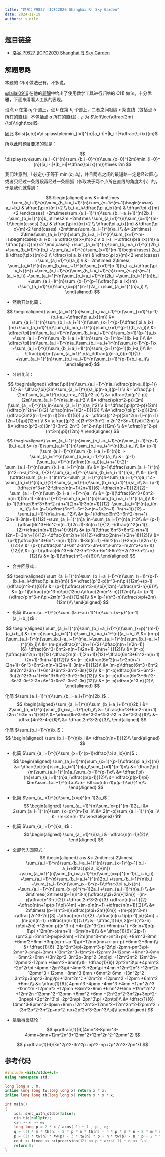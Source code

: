 ```yaml
---
title: "题解：P9827 [ICPC2020 Shanghai R] Sky Garden"
date: 2024-11-19
authors: sintle
---
```


## 题目链接

- [洛谷 P9827 [ICPC2020 Shanghai R] Sky Garden](https://www.luogu.com.cn/problem/P9827)

## 解题思路

本题的 $O(n)$ 做法已有，不多说。

[@lailai0916](https://www.luogu.com.cn/user/455474) 在他的[题解](https://www.luogu.com.cn/article/tidjp770)中给出了使用数学工具进行归纳的 $O(1)$ 做法，十分优雅，下面来看看人工队的表现。

设点 $a$ 在第 $a_i$ 个圆上，点 $b$ 在第 $b_i$ 个圆上，二者之间相隔 $x$ 条直线（包括点 $b$ 所在的直线，不包括点 $a$ 所在的直线），$p$ 为 $\left\lceil\dfrac{2m}{\pi}\right\rceil$。

因此 $dis({a,b})=\displaystyle\min_{i=1}^{n}|a_i-i|+|b_i-i|+\dfrac{\pi ix}{m}$

所以此时题目要求的就是：

$$
\displaystyle\sum_{a_i=0}^{n}\sum_{b_i=0}^{n}\sum_{x=0}^{2m}\min_{i=0}^{n}(|a_i-i|+|b_i-i|+\dfrac{\pi ix}{m})\times 2m
$$

我们注意到，$i$ 必定小于等于 $\min(a_i,b_i)$，并且两点之间的最短路一定是经过圆心或者只经过一条线段再经过一条圆弧（仅取决于两个点所在直线的角度大小）的，于是我们就得到：

$$
\begin{aligned}
  	ans &= 
  		4m\times
        \sum_{a_i=1}^{n}\sum_{b_i=a_i+1}^{n}\sum_{x=1}^{m-1}\begin{cases}
        a_i+b_i & \dfrac{\pi x}{m}>2 \\
        b_i-a_i+\dfrac{\pi a_ix}{m} & \dfrac{\pi x}{m}<2
        \end{cases}
        +2m\times\sum_{a_i=1}^{n}\sum_{b_i=a_i+1}^{n}2b_i
        +\sum_{b_i=1}^{n}b_i\times2m
        +2m\times
        \sum_{a_i=1}^{n}\sum_{x=1}^{m-1}\begin{cases}
        2a_i & \dfrac{\pi x}{m}>2 \\
        \dfrac{\pi a_ix}{m} & \dfrac{\pi x}{m}<2
        \end{cases}
        +2m\times\sum_{a_i=1}^{n}a_i \\
  	&= 
  		2m\times(
        2\times\sum_{a_i=1}^{n}\sum_{b_i=a_i+1}^{n}\sum_{x=1}^{m-1}\begin{cases}
        a_i+b_i & \dfrac{\pi x}{m}>2 \\
        b_i-a_i+\dfrac{\pi a_ix}{m} & \dfrac{\pi x}{m}<2
        \end{cases}
        +\sum_{a_i=1}^{n}\sum_{b_i=a_i+1}^{n}2b_i
        +\sum_{b_i=1}^{n}b_i
        +\sum_{a_i=1}^{n}\sum_{x=1}^{m-1}\begin{cases}
        2a_i & \dfrac{\pi x}{m}>2 \\
        \dfrac{\pi a_ix}{m} & \dfrac{\pi x}{m}<2
        \end{cases}
        +\sum_{a_i=1}^{n}a_i) \\
  	&=
    	2m\times(
        2\times(
        \sum_{a_i=1}^{n}\sum_{b_i=a_i+1}^{n}\sum_{x=1}^{p-1}(b_i-a_i+\dfrac{\pi a_ix}{m})
        +\sum_{a_i=1}^{n}\sum_{b_i=a_i+1}^{n}\sum_{x=p}^{m-1}(a_i+b_i))
        +\sum_{a_i=1}^{n}\sum_{b_i=a_i+1}^{n}2b_i
        +\sum_{b_i=1}^{n}b_i
        +\sum_{a_i=1}^{n}\sum_{x=1}^{p-1}\dfrac{\pi a_ix}{m}
        +\sum_{a_i=1}^{n}\sum_{x=p}^{m-1}2a_i
        +\sum_{a_i=1}^{n}a_i) \\
\end{aligned}
$$

- 然后开始化简：

$$
\begin{aligned}
\sum_{a_i=1}^{n}\sum_{b_i=a_i+1}^{n}\sum_{x=1}^{p-1}(b_i-a_i+\dfrac{\pi a_ix}{m})
	&=
    	\sum_{a_i=1}^{n}\sum_{b_i=a_i+1}^{n}\sum_{x=1}^{p-1}\dfrac{\pi a_ix}		
    	{m}+\sum_{a_i=1}^{n}\sum_{b_i=a_i+1}^{n}\sum_{x=1}^{p-1}(b_i-a_i)\\
  	&=
    	\dfrac{\pi}{m}\sum_{a_i=1}^{n}\sum_{b_i=a_i+1}^{n}\sum_{x=1}^{p-1}a_ix
    	+\sum_{a_i=1}^{n}\sum_{b_i=a_i+1}^{n}\sum_{x=1}^{p-1}(b_i-a_i)\\
  	&=
    	\dfrac{\pi}{m}\sum_{a_i=1}^{n}a_i\sum_{b_i=a_i+1}^{n}\sum_{x=1}^{p-1}x
    	+\sum_{a_i=1}^{n}\sum_{b_i=a_i+1}^{n}\sum_{x=1}^{p-1}(b_i-a_i)\\
  	&=
  		\dfrac{\pi}{m}\sum_{a_i=1}^{n}a_i\dfrac{p(n-a_i)(p-1)}{2}
    	+\sum_{a_i=1}^{n}\sum_{b_i=a_i+1}^{n}\sum_{x=1}^{p-1}(b_i-a_i)\\
\end{aligned}
$$

- 分别化简：

$$
\begin{aligned}
  	\dfrac{\pi}{m}\sum_{a_i=1}^{n}a_i\dfrac{p(n-a_i)(p-1)}{2}
  	&=
  		\dfrac{\pi}{2m}\sum_{a_i=1}^{n}a_ip(n-a_i)(p-1) \\
  	&=
  		\dfrac{\pi}{2m}\sum_{a_i=1}^{n}(a_in-a_i^2)(p^2-p) \\
  	&=
  		\dfrac{\pi(p^2-p)}{2m}\sum_{a_i=1}^{n}a_in-a_i^2 \\
  	&=
  		\dfrac{\pi(p^2-p)}{2m}(\sum_{a_i=1}^{n}a_in-\sum_{a_i=1}^{n}a_i^2) \\
  	&=
  		\dfrac{\pi(p^2-p)}{2m}(\dfrac{n^2(n+1)}{2}-\dfrac{n(n+1)(2n+1)}{6}) \\
  	&=
  		\dfrac{\pi(p^2-p)}{2m}(\dfrac{3n^2(n+1)-n(n+1)(2n+1)}{6}) \\
  	&=
  		\dfrac{(p^2-p)(3n^2(n+1)-n(n+1)(2n+1))\pi}{12m} \\
  	&=
  		\dfrac{(p^2-p)(3n^3+3n^2-n(2n^2+3n+1))\pi}{12m} \\
  	&=
  		\dfrac{(p^2-p)(3n^3+3n^2-2n^3-3n^2-n)\pi}{12m} \\
  	&=
  		\dfrac{(p^2-p)(n^3-n)\pi}{12m} \\
\end{aligned}
$$

$$
\begin{aligned}
\sum_{a_i=1}^{n}\sum_{b_i=a_i+1}^{n}\sum_{x=1}^{p-1}(b_i-a_i)
	&=
    	(p-1)\sum_{a_i=1}^{n}\sum_{b_i=a_i+1}^{n}(b_i-a_i)\\
  	&=
    	(p-1)(\sum_{a_i=1}^{n}\sum_{b_i=a_i+1}^{n}b_i-\sum_{a_i=1}^{n}\sum_{b_i=a_i+1}^{n}a_i)\\
  	&=
    	(p-1)(\sum_{a_i=1}^{n}\dfrac{(n-a_i)(a_i+n+1)}{2}-\sum_{a_i=1}^{n}\sum_{b_i=a_i+1}^{n}a_i)\\
  	&=
  		(p-1)(\dfrac{\sum_{a_i=1}^{n}(n^2+n-a_i^2-a_i)}{2}-\sum_{a_i=1}^{n}\sum_{b_i=a_i+1}^{n}a_i)\\
  	&=
  		(p-1)(\dfrac{\sum_{a_i=1}^{n}n^2+\sum_{a_i=1}^{n}n-\sum_{a_i=1}^{n}a_i^2
  		-\sum_{a_i=1}^{n}a_i}{2}-\sum_{a_i=1}^{n}\sum_{b_i=a_i+1}^{n}a_i)\\
  	&=
  		(p-1)(\dfrac{n^3+n^2-\dfrac{n(n+1)(2n+1)}{6}
  		-\dfrac{n(n+1)}{2}}{2}-\sum_{a_i=1}^{n}\sum_{b_i=a_i+1}^{n}a_i)\\
  	&=
  		(p-1)(\dfrac{6n^3+6n^2-n(n+1)(2n+1)
  		-3n(n+1)}{12}-\sum_{a_i=1}^{n}\sum_{b_i=a_i+1}^{n}a_i)\\
  	&=
  		(p-1)(\dfrac{6n^3+6n^2-n(n+1)(2n+1)-3n(n+1)}{12}
  		-\sum_{a_i=1}^{n}a_i(n-a_i))\\
  	&=
  		(p-1)(\dfrac{6n^3+6n^2-n(n+1)(2n+1)-3n(n+1)}{12}
  		-\sum_{a_i=1}^{n}a_in-a_i^2)\\
  	&=
  		(p-1)(\dfrac{6n^3+6n^2-n(n+1)(2n+1)-3n(n+1)}{12}
  		-\sum_{a_i=1}^{n}a_in+\sum_{a_i=1}^{n}a_i^2)\\
  	&=
  		(p-1)(\dfrac{6n^3+6n^2-n(n+1)(2n+1)-3n(n+1)}{12}
  		-\dfrac{n^2(n+1)}{2}+\dfrac{n(n+1)(2n+1)}{6})\\
  	&=
  		(p-1)(\dfrac{6n^3+6n^2-n(n+1)(2n+1)-3n(n+1)}{12}
  		-\dfrac{6n^2(n+1)}{12}+\dfrac{2n(n+1)(2n+1)}{12})\\
  	&=
  		(p-1)(\dfrac{6n^3+6n^2-n(n+1)(2n+1)-3n(n+1)
  		-6n^2(n+1)+2n(n+1)(2n+1)}{12})\\
  	&=
  		(p-1)(\dfrac{6n^3+6n^2-3n^2-3n-6n^3-6n^2+n(2n^2+3n+1)}{12})\\
  	&=
  		(p-1)(\dfrac{6n^3+6n^2-3n^2-3n-6n^3-6n^2+2n^3+3n^2+n}{12})\\
  	&=
  		(p-1)(\dfrac{n^3-n}{6})\\
\end{aligned}
$$

- 合并回原式：

$$
\begin{aligned}
\sum_{a_i=1}^{n}\sum_{b_i=a_i+1}^{n}\sum_{x=1}^{p-1}(b_i-a_i+\dfrac{\pi a_ix}{m})
	&=
    	\dfrac{(p^2-p)(n^3-n)\pi}{12m}+(p-1)(\dfrac{n^3-n}{6})\\
  	&=
    	(p-1)(\dfrac{p(n^3-n)\pi}{12m}+\dfrac{n^3-n}{6})\\
  	&=
    	(p-1)(\dfrac{p(n^3-n)\pi}{12m}+\dfrac{2m(n^3-n)}{12m})\\
  	&=
    	(p-1)(\dfrac{p(n^3-n)\pi+2m(n^3-n)}{12m})\\
    &=
    	(p-1)(n^3-n)(\dfrac{p\pi+2m}{12m})\\
\end{aligned}
$$

- 化简 $\sum_{a_i=1}^{n}\sum_{b_i=a_i+1}^{n}\sum_{x=p}^{m-1}(a_i+b_i))$：

$$
\begin{aligned}
\sum_{a_i=1}^{n}\sum_{b_i=a_i+1}^{n}\sum_{x=p}^{m-1}(a_i+b_i)
	&=
    	(m-p)\sum_{a_i=1}^{n}\sum_{b_i=a_i+1}^{n}(a_i+b_i)\\
  	&=
    	(m-p)(\sum_{a_i=1}^{n}\sum_{b_i=a_i+1}^{n}a_i+\sum_{a_i=1}^{n}\sum_{b_i=a_i+1}^{n}b_i)\\
  	&=
    	(m-p)(\dfrac{n^2(n+1)}{2}-\dfrac{n(n+1)(2n+1)}{6}+\dfrac{6n^3+6n^2-n(n+1)(2n+1)-3n(n+1)}{12})\\
  	&=
    	(m-p)(\dfrac{6n^2(n+1)}{12}-\dfrac{2n(n+1)(2n+1)}{12}+\dfrac{6n^3+6n^2-n(n+1)(2n+1)-3n(n+1)}{12})\\
    &=
    	(m-p)\dfrac{6n^2(n+1)-2n(n+1)(2n+1)+6n^3+6n^2-n(n+1)(2n+1)-3n(n+1)}{12}\\
    &=
    	(m-p)\dfrac{6n^3+6n^2-3n(2n^2+3n+1)+6n^3+6n^2-3n^2-3n}{12}\\
    &=
    	(m-p)\dfrac{6n^3+6n^2-3n(2n^2+3n+1)+6n^3+6n^2-3n^2-3n}{12}\\
    &=
    	(m-p)\dfrac{6n^3+6n^2-6n^3-9n^2-3n+6n^3+6n^2-3n^2-3n}{12}\\
    &=
    	(m-p)\dfrac{n^3-n}{2}\\
\end{aligned}
$$

化简 $\sum_{a_i=1}^{n}\sum_{b_i=a_i+1}^{n}2b_i$：
$$
\begin{aligned}
\sum_{a_i=1}^{n}\sum_{b_i=a_i+1}^{n}2b_i
	&=
    	2\sum_{a_i=1}^{n}\sum_{b_i=a_i+1}^{n}b_i\\
  	&=
    	\dfrac{6n^3+6n^2-n(n+1)(2n+1)-3n(n+1)}{6}\\
  	&=
    	\dfrac{6n^3+6n^2-2n^3-3n^2-n-3n^2-3n}{6}\\
  	&=
    	\dfrac{4n^3-4n}{6}\\
    &=
    	\dfrac{2n^3-2n}{3}\\
\end{aligned}
$$

化简 $\sum_{b_i=1}^{n}b_i$：
$$
\begin{aligned}
\sum_{b_i=1}^{n}b_i
	&=
    	\dfrac{n(n+1)}{2}\\
\end{aligned}
$$

- 化简 $\sum_{a_i=1}^{n}\sum_{x=1}^{p-1}\dfrac{\pi a_ix}{m}$：
  $$
  \begin{aligned}
  \sum_{a_i=1}^{n}\sum_{x=1}^{p-1}\dfrac{\pi a_ix}{m}
  	&=
      	\dfrac{\pi}{m}\sum_{a_i=1}^{n}a_i\sum_{x=1}^{p-1}x\\
    	&=
      	\dfrac{\pi}{m}\sum_{a_i=1}^{n}a_i\sum_{x=1}^{p-1}x\\
    	&=
      	\dfrac{\pi}{m}\sum_{a_i=1}^{n}a_i\dfrac{p(p-1)}{2}\\
    	&=
      	\dfrac{p(p-1)\pi}{2m}\sum_{a_i=1}^{n}a_i\\
      &=
      	\dfrac{n(n+1)p(p-1)\pi}{4m}\\
  \end{aligned}
  $$

- 化简 $\sum_{a_i=1}^{n}\sum_{x=p}^{m-1}2a_i$：
  $$
  \begin{aligned}
  \sum_{a_i=1}^{n}\sum_{x=p}^{m-1}2a_i
  	&=
      	2\sum_{a_i=1}^{n}\sum_{x=p}^{m-1}a_i\\
    	&=
      	2(m-p)\sum_{a_i=1}^{n}a_i\\
    	&=
      	(m-p)n(n+1)\\
  \end{aligned}
  $$

- 化简 $\sum_{a_i=1}^{n}a_i)$：
  $$
  \begin{aligned}
  \sum_{a_i=1}^{n}a_i
  	&=
      	\dfrac{n(n+1)}{2}\\
  \end{aligned}
  $$

- 全部代入回原式：
  $$
  \begin{aligned}
  ans 
    	&=
      	2m\times(
          2\times(
          \sum_{a_i=1}^{n}\sum_{b_i=a_i+1}^{n}\sum_{x=1}^{p-1}(b_i-a_i+\dfrac{\pi a_ix}{m})
          +\sum_{a_i=1}^{n}\sum_{b_i=a_i+1}^{n}\sum_{x=p}^{m-1}(a_i+b_i))
          +\sum_{a_i=1}^{n}\sum_{b_i=a_i+1}^{n}2b_i
          +\sum_{b_i=1}^{n}b_i
          +\sum_{a_i=1}^{n}\sum_{x=1}^{p-1}\dfrac{\pi a_ix}{m}
          +\sum_{a_i=1}^{n}\sum_{x=p}^{m-1}2a_i
          +\sum_{a_i=1}^{n}a_i) \\
      &=
      	2m\times(
      	2\times((p-1)(n^3-n)(\dfrac{p\pi+2m}{12m})
      	+(m-p)\dfrac{n^3-n}{2})
      	+\dfrac{2n^3-2n}{3}
      	+\dfrac{n(n+1)}{2}
      	+\dfrac{n(n+1)p(p-1)\pi}{4m}
      	+(m-p)n(n+1)
      	+\dfrac{n(n+1)}{2})\\
      &=
      	2m\times(
      	(p-1)(n^3-n)(\dfrac{p\pi+2m}{6m})
      	+(m-p)(n^3-n)
      	+\dfrac{2n^3-2n}{3}
      	+\dfrac{n(n+1)}{2}
      	+\dfrac{n(n+1)p(p-1)\pi}{4m}
      	+(m-p)n(n+1)
      	+\dfrac{n(n+1)}{2})\\
      &=
      	\dfrac{1}{6}(
      	2(p-1)(n^3-n)(p\pi+2m)
      	+12m(m-p)(n^3-n)
      	+4m(2n^3-2n)
      	+6mn(n+1)
      	+3n(n+1)p(p-1)\pi
      	+12m(m-p)n(n+1)
      	+6mn(n+1))\\
      &=
      	\dfrac{1}{6}(
      	2(p-1)(pn^3\pi+2mn^3-pn\pi-2mn)
      	+12m(mn^3-mn-pn^3+pn)
      	+8mn^3-8mn
      	+6mn^2+6mn
      	+3np(np-n+p-1)\pi
      	+12mn(mn+m-pn-p)
      	+6mn^2+6mn)\\
      &=
      	\dfrac{1}{6}(
      	2(p^2n^3\pi+2pmn^3-p^2n\pi-2pmn-pn^3\pi-2mn^3+pn\pi+2mn)
      	+12m^2n^3-12m^2n-12pmn^3+12pmn
      	+8mn^3-8mn
      	+6mn^2+6mn
      	+(3n^2p^2-3n^2p+3np^2-3np)\pi
      	+12m^2n^2+12m^2n-12pmn^2-12pmn
      	+6mn^2+6mn)\\
      &=
      	\dfrac{1}{6}(
      	2p^2n^3\pi
      	+4pmn^3
      	-2p^2n\pi
      	-4pmn
      	-2pn^3\pi
      	-4mn^3
      	+2pn\pi
      	+4mn
      	+12m^2n^3
      	-12m^2n
      	-12pmn^3
      	+12pmn
      	+8mn^3-8mn
      	+6mn^2+6mn
      	+(3n^2p^2-3n^2p+3np^2-3np)\pi
      	+12m^2n^2
      	+12m^2n
      	-12pmn^2
      	-12pmn
      	+6mn^2
      	+6mn)\\
      &=
      	\dfrac{1}{6}(
      	4pmn^3
      	-4pmn
      	-4mn^3
      	+4mn
      	+12m^2n^3
      	-12m^2n
      	-12pmn^3
      	+12pmn
      	+8mn^3-8mn
      	+6mn^2+6mn
      	+12m^2n^2
      	+12m^2n
      	-12pmn^2
      	-12pmn
      	+6mn^2
      	+6mn
      	+(3n^2p^2-3n^2p+3np^2-3np)\pi
      	+2p^2n^3\pi
      	-2p^2n\pi
      	-2pn^3\pi
      	+2pn\pi)\\
      &=
      	\dfrac{1}{6}(4mn^3-8pmn^3-4pmn+8mn+12m^2n^3+12mn^2+12m^2n^2-12pmn^2
      	+(3n^2p^2-3n^2p+np^2-np+2p^2n^3-2pn^3)\pi)\\
  \end{aligned}
  $$

- 最后得出结论：

$$
q=\dfrac{1}{6}(4mn^3-8pmn^3-4pmn+8mn+12m^2n^3+12mn^2+12m^2n^2-12pmn^2)
$$

$$
p=\dfrac{1}{6}(3n^2p^2-3n^2p+np^2-np+2p^2n^3-2pn^3)
$$

## 参考代码

```cpp
#include <bits/stdc++.h>
using namespace std;

long long n , m;
inline long long tw(long long x) return x * x;
inline long long th(long long x) return x * x * x;

int main()
{
    ios::sync_with_stdio(false);
    cin.tie(nullptr);
    cin >> n >> m;
    long long p = 2 * m / acos(-1) + 1 , p , q;
    q = ((4 * m * th(n) - 8 * p * m * th(n) - 4 * p * m * n + 8 * m * n + 12 * tw(m) * th(n) + 12 * m * tw(n) + 12 * tw(m) * tw(n) - 12 * p * m * tw(n)) / 6 - ((m * n) * (n + 1)) * (m == 1));
    p = ((3 * tw(n) * tw(p) - 3 * tw(n) * p + n * tw(p) - n * p + 2 * tw(p) * th(n) - 2 * p * th(n)) / 6);
    cout << fixed << setprecision(12) << p * acos(-1) + q << '\n';
    return 0;
}
```